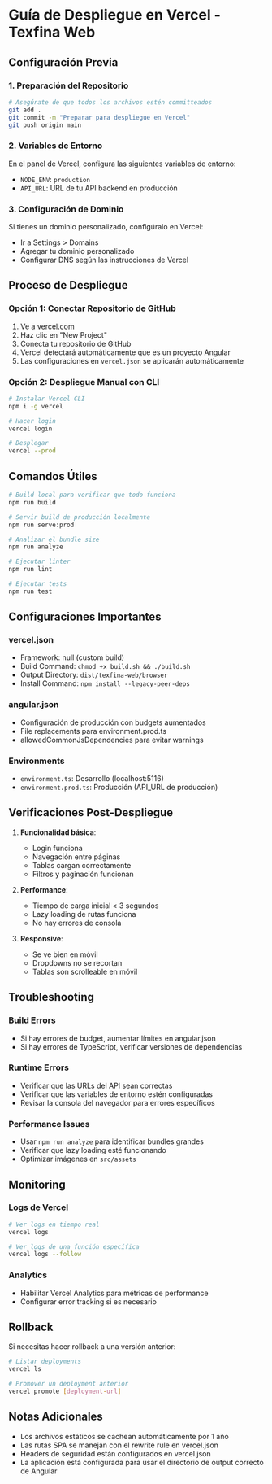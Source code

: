 # Guía de Despliegue en Vercel - Texfina Web

## Configuración Previa

### 1. Preparación del Repositorio
```bash
# Asegúrate de que todos los archivos estén committeados
git add .
git commit -m "Preparar para despliegue en Vercel"
git push origin main
```

### 2. Variables de Entorno
En el panel de Vercel, configura las siguientes variables de entorno:

- `NODE_ENV`: `production`
- `API_URL`: URL de tu API backend en producción

### 3. Configuración de Dominio
Si tienes un dominio personalizado, configúralo en Vercel:
- Ir a Settings > Domains
- Agregar tu dominio personalizado
- Configurar DNS según las instrucciones de Vercel

## Proceso de Despliegue

### Opción 1: Conectar Repositorio de GitHub
1. Ve a [vercel.com](https://vercel.com)
2. Haz clic en "New Project"
3. Conecta tu repositorio de GitHub
4. Vercel detectará automáticamente que es un proyecto Angular
5. Las configuraciones en `vercel.json` se aplicarán automáticamente

### Opción 2: Despliegue Manual con CLI
```bash
# Instalar Vercel CLI
npm i -g vercel

# Hacer login
vercel login

# Desplegar
vercel --prod
```

## Comandos Útiles

```bash
# Build local para verificar que todo funciona
npm run build

# Servir build de producción localmente
npm run serve:prod

# Analizar el bundle size
npm run analyze

# Ejecutar linter
npm run lint

# Ejecutar tests
npm run test
```

## Configuraciones Importantes

### vercel.json
- Framework: null (custom build)
- Build Command: `chmod +x build.sh && ./build.sh`
- Output Directory: `dist/texfina-web/browser`
- Install Command: `npm install --legacy-peer-deps`

### angular.json
- Configuración de producción con budgets aumentados
- File replacements para environment.prod.ts
- allowedCommonJsDependencies para evitar warnings

### Environments
- `environment.ts`: Desarrollo (localhost:5116)
- `environment.prod.ts`: Producción (API_URL de producción)

## Verificaciones Post-Despliegue

1. **Funcionalidad básica**:
   - Login funciona
   - Navegación entre páginas
   - Tablas cargan correctamente
   - Filtros y paginación funcionan

2. **Performance**:
   - Tiempo de carga inicial < 3 segundos
   - Lazy loading de rutas funciona
   - No hay errores de consola

3. **Responsive**:
   - Se ve bien en móvil
   - Dropdowns no se recortan
   - Tablas son scrolleable en móvil

## Troubleshooting

### Build Errors
- Si hay errores de budget, aumentar límites en angular.json
- Si hay errores de TypeScript, verificar versiones de dependencias

### Runtime Errors
- Verificar que las URLs del API sean correctas
- Verificar que las variables de entorno estén configuradas
- Revisar la consola del navegador para errores específicos

### Performance Issues
- Usar `npm run analyze` para identificar bundles grandes
- Verificar que lazy loading esté funcionando
- Optimizar imágenes en `src/assets`

## Monitoring

### Logs de Vercel
```bash
# Ver logs en tiempo real
vercel logs

# Ver logs de una función específica
vercel logs --follow
```

### Analytics
- Habilitar Vercel Analytics para métricas de performance
- Configurar error tracking si es necesario

## Rollback

Si necesitas hacer rollback a una versión anterior:
```bash
# Listar deployments
vercel ls

# Promover un deployment anterior
vercel promote [deployment-url]
```

## Notas Adicionales

- Los archivos estáticos se cachean automáticamente por 1 año
- Las rutas SPA se manejan con el rewrite rule en vercel.json
- Headers de seguridad están configurados en vercel.json
- La aplicación está configurada para usar el directorio de output correcto de Angular